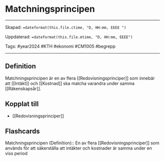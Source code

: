 # Matchningsprincipen

---
Skapad: `=dateformat(this.file.ctime, "D, HH:mm, EEEE ")`

Uppdaterad: `=dateformat(this.file.mtime, "D, HH:mm, EEEE")`

Tags: #year2024 #KTH #ekonomi #CM1005 #begrepp

---

## Definition

Matchningsprincipen är en av flera [[Redovisningsprinciper]] som innebär att [[Intäkt]] och [[Kostnad]] ska matcha varandra under samma [[Räkenskapsår]].

## Kopplat till

- [[Redovisningsprinciper]]

## Flashcards

Matchningsprincipen (Definition):: En av flera [[Redovisningsprinciper]] som används för att säkerställa att intäkter och kostnader är samma under en viss period
<!--SR:!2024-02-25,17,250-->
